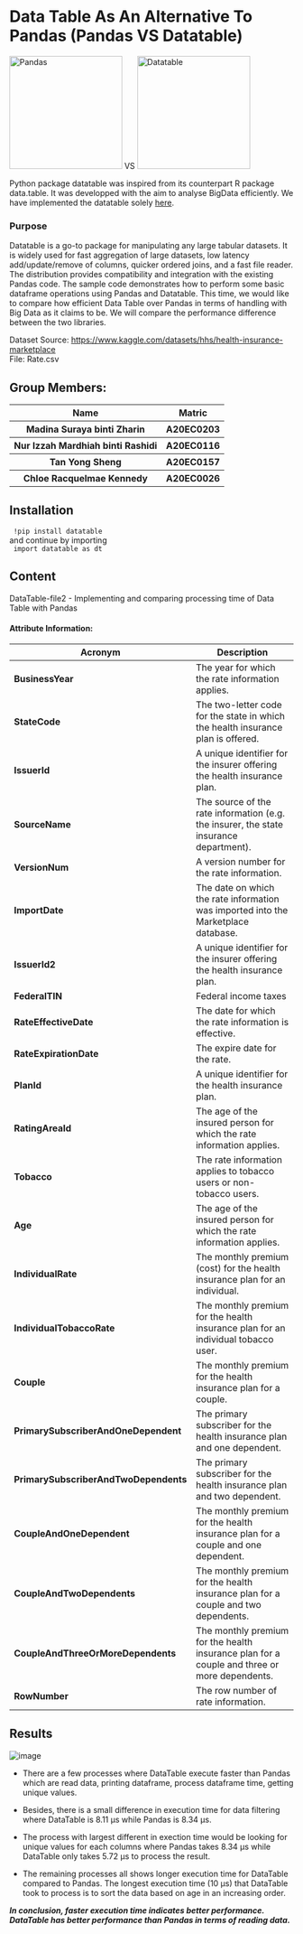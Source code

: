 <h1>Data Table As An Alternative To Pandas (Pandas VS Datatable)</h1> 

<img src="https://upload.wikimedia.org/wikipedia/commons/thumb/e/ed/Pandas_logo.svg/2560px-Pandas_logo.svg.png" alt="Pandas" width="200"/>
VS
<img src="https://datatable.readthedocs.io/en/latest/_static/py_datatable_logo.png" alt="Datatable" width="200"/>

Python package datatable was inspired from its counterpart R package data.table. It was developped with the aim to analyse BigData efficiently. We have implemented the datatable solely [here](https://github.com/drshahizan/Python-big-data/tree/main/Assignment%202a/No%20name). 

### Purpose
Datatable is a go-to package for manipulating any large tabular datasets. It is widely used for fast aggregation of large datasets, low latency add/update/remove of columns, quicker ordered joins, and a fast file reader. The distribution provides compatibility and integration with the existing Pandas code. The sample code demonstrates how to perform some basic dataframe operations using Pandas and Datatable. This time, we would like to compare how efficient Data Table over Pandas in terms of handling with Big Data as it claims to be. We will compare the performance difference between the two libraries.

Dataset Source: https://www.kaggle.com/datasets/hhs/health-insurance-marketplace    
File: Rate.csv

## Group Members: 
<table align = "center">
  <tr>
    <th>Name</th>
    <th>Matric</th>
  </tr>
  <tr>
    <th>Madina Suraya binti Zharin</th>
    <th>A20EC0203</th>
  </tr>
  <tr>
    <th>Nur Izzah Mardhiah binti Rashidi</th>
    <th>A20EC0116</th>
  </tr>
    <tr>
    <th>Tan Yong Sheng</th>
    <th>A20EC0157</th>
  </tr>
    <tr>
    <th>Chloe Racquelmae Kennedy</th>
    <th>A20EC0026</th>
  </tr>
</table>

<h2>Installation</h2>
<code> !pip install datatable </code>
<br />
and continue by importing 
<br />
<code> import datatable as dt </code>

<h2>Content</h2>
DataTable-file2
- Implementing and comparing processing time of Data Table with Pandas



#### Attribute Information:
| Acronym | Description |
| --- | --- |
| **BusinessYear** |   The year for which the rate information applies.  |
|**StateCode** |  The two-letter code for the state in which the health insurance plan is offered.  |
| **IssuerId** | A unique identifier for the insurer offering the health insurance plan. |
| **SourceName** |  The source of the rate information (e.g. the insurer, the state insurance department). |
| **VersionNum** | A version number for the rate information.  |
| **ImportDate** |  The date on which the rate information was imported into the Marketplace database.   |
| **IssuerId2** | A unique identifier for the insurer offering the health insurance plan.  |
| **FederalTIN** | Federal income taxes  |
| **RateEffectiveDate** |  The date for which the rate information is effective.   |
|**RateExpirationDate** |  The expire date for the rate. |
| **PlanId** | A unique identifier for the health insurance plan. |
| **RatingAreaId** | The age of the insured person for which the rate information applies.  |
| **Tobacco** | The rate information applies to tobacco users or non-tobacco users. |
| **Age** |   The age of the insured person for which the rate information applies.  |
| **IndividualRate** |  The monthly premium (cost) for the health insurance plan for an individual.  |
| **IndividualTobaccoRate** | The monthly premium for the health insurance plan for an individual tobacco user.  |
| **Couple** | The monthly premium for the health insurance plan for a couple.  |
|**PrimarySubscriberAndOneDependent** |  The primary subscriber for the health insurance plan and one dependent. |
| **PrimarySubscriberAndTwoDependents** | The primary subscriber for the health insurance plan and two dependent. |
| **CoupleAndOneDependent** | The monthly premium for the health insurance plan for a couple and one dependent. |
| **CoupleAndTwoDependents** | The monthly premium for the health insurance plan for a couple and two dependents.  |
| **CoupleAndThreeOrMoreDependents** |  The monthly premium for the health insurance plan for a couple and three or more dependents.   |
| **RowNumber** | The row number of rate information.  |

## Results

![image](https://user-images.githubusercontent.com/77196239/214785740-a1b6f52b-1057-44ab-92b1-e0d635626331.png)

- There are a few processes where DataTable execute faster than Pandas which are read data, printing dataframe, process dataframe time, getting unique values.

- Besides, there is a small difference in execution time for data filtering where DataTable is 8.11 µs while Pandas is 8.34 µs.

- The process with largest different in exection time would be looking for unique values for each columns where Pandas takes 8.34 µs while DataTable only takes 5.72 µs to process the result.

- The remaining processes all shows longer execution time for DataTable compared to Pandas. The longest execution time (10 µs) that DataTable took to process is to sort the data based on age in an increasing order.

<b><i>In conclusion, faster execution time indicates better performance. DataTable has better performance than Pandas in terms of reading data.</i></b>

